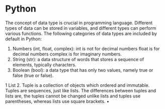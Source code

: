 # Python

The concept of data type is crucial in programming language.
Different types of data can be stored in variables, and different types can perform various functions.
The following categories of data types are included by default in Python:
  1. Numbers (int, float, complex):
       int is not for decimal numbers
       float is for decimal numbers
       complex is for imaginary numbers.
  2. String (str):  a data structure of words that stores a sequence of elements, typically characters.
  3. Boolean (bool): a data type that has only two values, namely true or false (true or false).

  1   List
  2.  Tuple is a collection of objects which ordered and immutable. 
      Tuples are sequences, just like lists. The differences between tuples and lists are, the tuples cannot be changed unlike lists and tuples use parentheses, whereas       lists use square brackets.
      •	
